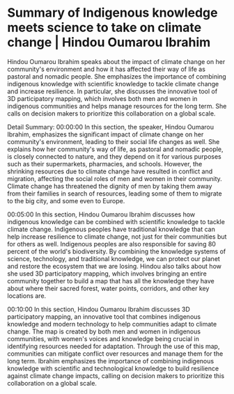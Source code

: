 # Summary of Indigenous knowledge meets science to take on climate change | Hindou Oumarou Ibrahim

Hindou Oumarou Ibrahim speaks about the impact of climate change on her community's environment and how it has affected their way of life as pastoral and nomadic people. She emphasizes the importance of combining indigenous knowledge with scientific knowledge to tackle climate change and increase resilience. In particular, she discusses the innovative tool of 3D participatory mapping, which involves both men and women in indigenous communities and helps manage resources for the long term. She calls on decision makers to prioritize this collaboration on a global scale.

Detail Summary: 
00:00:00
In this section, the speaker, Hindou Oumarou Ibrahim, emphasizes the significant impact of climate change on her community's environment, leading to their social life changes as well. She explains how her community's way of life, as pastoral and nomadic people, is closely connected to nature, and they depend on it for various purposes such as their supermarkets, pharmacies, and schools. However, the shrinking resources due to climate change have resulted in conflict and migration, affecting the social roles of men and women in their community. Climate change has threatened the dignity of men by taking them away from their families in search of resources, leading some of them to migrate to the big city, and some even to Europe.

00:05:00
In this section, Hindou Oumarou Ibrahim discusses how indigenous knowledge can be combined with scientific knowledge to tackle climate change. Indigenous peoples have traditional knowledge that can help increase resilience to climate change, not just for their communities but for others as well. Indigenous peoples are also responsible for saving 80 percent of the world's biodiversity. By combining the knowledge systems of science, technology, and traditional knowledge, we can protect our planet and restore the ecosystem that we are losing. Hindou also talks about how she used 3D participatory mapping, which involves bringing an entire community together to build a map that has all the knowledge they have about where their sacred forest, water points, corridors, and other key locations are.

00:10:00
In this section, Hindou Oumarou Ibrahim discusses 3D participatory mapping, an innovative tool that combines indigenous knowledge and modern technology to help communities adapt to climate change. The map is created by both men and women in indigenous communities, with women's voices and knowledge being crucial in identifying resources needed for adaptation. Through the use of this map, communities can mitigate conflict over resources and manage them for the long term. Ibrahim emphasizes the importance of combining indigenous knowledge with scientific and technological knowledge to build resilience against climate change impacts, calling on decision makers to prioritize this collaboration on a global scale.

